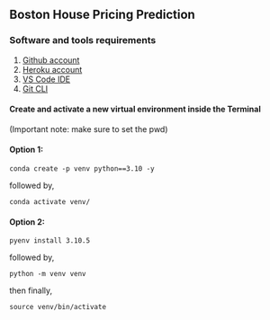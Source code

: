 ## Boston House Pricing Prediction

### Software and tools requirements

1. [Github account](https://github.com)
2. [Heroku account](https://heroku.com)
3. [VS Code IDE](https://code.visualstudio.com)
4. [Git CLI](https://git-scm.com/book/en/v2/Getting-Started-The-Command-Line)

#### Create and activate a new virtual environment inside the Terminal
(Important note: make sure to set the pwd)

#### Option 1:
```
conda create -p venv python==3.10 -y
```
followed by,  
```
conda activate venv/
```

#### Option 2: 
```
pyenv install 3.10.5
```
followed by, 
```
python -m venv venv
```
then finally, 
```
source venv/bin/activate
```